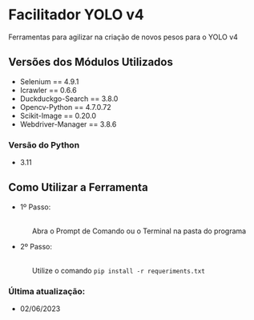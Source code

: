 <div>
  <h1>Facilitador YOLO v4</h1>
  <p>Ferramentas para agilizar na criação de novos pesos para o YOLO v4</p>
</div>

<div>
  <h2>Versões dos Módulos Utilizados</h2>
  <ul>
    <li>Selenium == 4.9.1</li>
    <li>Icrawler == 0.6.6</li>
    <li>Duckduckgo-Search == 3.8.0</li>
    <li>Opencv-Python == 4.7.0.72</li>
    <li>Scikit-Image == 0.20.0</li>
    <li>Webdriver-Manager == 3.8.6</li>
  </ul>
</div>
<div>
  <h3>Versão do Python</h3>
  <ul>
    <li>3.11</li>
  </ul>
</div>
<div>
  <h2>Como Utilizar a Ferramenta</h2>
  <ul>
    <li>1º Passo:</li>
    <br>
    <ul>
      <p>Abra o Prompt de Comando ou o Terminal na pasta do programa</p>
    </ul>
    <li>2º Passo:</li>
    <br>
    <ul>
  <p>Utilize o comando <code>pip install -r requeriments.txt</code></p>
    </ul>
  </ul>
</div>
<div>
  <h3>Última atualização:</h3>
  <ul>
    <li>02/06/2023</li>
  </ul>
</div>
